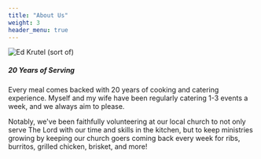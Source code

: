 ```yaml
---
title: "About Us"
weight: 3
header_menu: true
---
```


![Ed Krutel (sort of)](images/stand-in-portrait.jpg)

##### 20 Years of Serving

Every meal comes backed with 20 years of cooking and catering experience. Myself and my wife have been regularly catering 1-3 events a week, and we always aim to please.

Notably, we've been faithfully volunteering at our local church to not only serve The Lord with our time and skills in the kitchen, but to keep ministries growing by keeping our church goers coming back every week for ribs, burritos, grilled chicken, brisket, and more!
